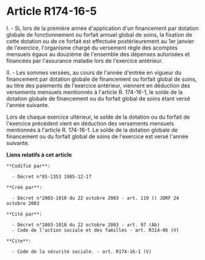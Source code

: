 # Article R174-16-5

I. - Si, lors de la première année d'application d'un financement par dotation globale de fonctionnement ou forfait annuel
global de soins, la fixation de cette dotation ou de ce forfait est effectuée postérieurement au 1er janvier de l'exercice,
l'organisme chargé du versement règle des acomptes mensuels égaux au douzième de l'ensemble des dépenses autorisées et
financées par l'assurance maladie lors de l'exercice antérieur.

II. - Les sommes versées, au cours de l'année d'entrée en vigueur du financement par dotation globale de financement ou
forfait global de soins, au titre des paiements de l'exercice antérieur, viennent en déduction des versements mensuels
mentionnés à l'article R. 174-16-1, le solde de la dotation globale de financement ou du forfait global de soins étant versé
l'année suivante.

Lors de chaque exercice ultérieur, le solde de la dotation ou du forfait de l'exercice précédent vient en déduction des
versements mensuels mentionnés à l'article R. 174-16-1. Le solde de la dotation globale de financement ou du forfait global
de soins de l'exercice est versé l'année suivante.

**Liens relatifs à cet article**

	**Codifié par**:

	  - Décret n°85-1353 1985-12-17

	**Créé par**:

	  - Décret n°2003-1010 du 22 octobre 2003 - art. 119 () JORF 24 octobre 2003

	**Cité par**:

	  - Décret n°2003-1010 du 22 octobre 2003 - art. 97 (Ab)
	  - Code de l'action sociale et des familles - art. R314-96 (V)

	**Cite**:

	  - Code de la sécurité sociale. - art. R174-16-1 (V)
